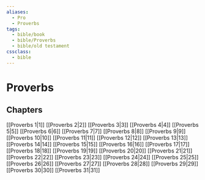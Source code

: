 ```yaml
---
aliases:
  - Pro
  - Proverbs
tags:
  - bible/book
  - bible/Proverbs
  - bible/old testament
cssclass:
  - bible
---
```


# Proverbs

## Chapters

[[Proverbs 1|1]]
[[Proverbs 2|2]]
[[Proverbs 3|3]]
[[Proverbs 4|4]]
[[Proverbs 5|5]]
[[Proverbs 6|6]]
[[Proverbs 7|7]]
[[Proverbs 8|8]]
[[Proverbs 9|9]]
[[Proverbs 10|10]]
[[Proverbs 11|11]]
[[Proverbs 12|12]]
[[Proverbs 13|13]]
[[Proverbs 14|14]]
[[Proverbs 15|15]]
[[Proverbs 16|16]]
[[Proverbs 17|17]]
[[Proverbs 18|18]]
[[Proverbs 19|19]]
[[Proverbs 20|20]]
[[Proverbs 21|21]]
[[Proverbs 22|22]]
[[Proverbs 23|23]]
[[Proverbs 24|24]]
[[Proverbs 25|25]]
[[Proverbs 26|26]]
[[Proverbs 27|27]]
[[Proverbs 28|28]]
[[Proverbs 29|29]]
[[Proverbs 30|30]]
[[Proverbs 31|31]]
